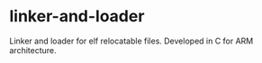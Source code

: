 # linker-and-loader
Linker and loader for elf relocatable files. Developed in C for ARM architecture.
